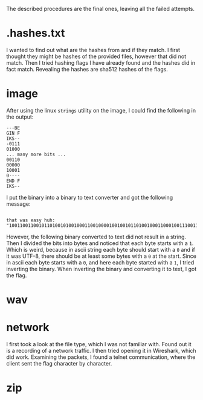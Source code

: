 The described procedures are the final ones, leaving all the failed attempts.

# .hashes.txt

I wanted to find out what are the hashes from and if they match. I first thought they might be hashes of the provided files, however that did not match.
Then I tried hashing flags I have already found and the hashes did in fact match.
Revealing the hashes are sha512 hashes of the flags.

# image

After using the linux `strings` utility on the image, I could find the following in the output:
```
---BE
GIN F
IKS--
-0111
01000
... many more bits ...
00110
00000
10001
0----
END F
IKS--
```
I put the binary into a binary to text converter and got the following message:
```

that was easy huh: "1001100110010110100101001000110010000100100101101001000110001001110011001000110111001000110011001001101110100000110001111100101111001000110010111100100111001010110010101100100110000010"
```
However, the following binary converted to text did not result in a string.
Then I divided the bits into bytes and noticed that each byte starts with a `1`.
Which is weird, because in ascii string each byte should start with a `0` and if it was UTF-8, there should be at least some bytes with a `0` at the start.
Since in ascii each byte starts with a `0`, and here each byte started with a `1`, I tried inverting the binary.
When inverting the binary and converting it to text, I got the flag.

# wav

# network

I first took a look at the file type, which I was not familiar with.
Found out it is a recording of a network traffic.
I then tried opening it in Wireshark, which did work.
Examining the packets, I found a telnet communication, where the client sent the flag character by character.

# zip